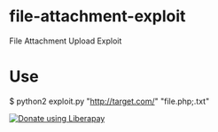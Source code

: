# file-attachment-exploit
File Attachment Upload Exploit
# Use 
$ python2 exploit.py "http://target.com/" "file.php;.txt"

<script src="https://liberapay.com/TheSploit/widgets/button.js"></script>
<noscript><a href="https://liberapay.com/TheSploit/donate"><img alt="Donate using Liberapay" src="https://liberapay.com/assets/widgets/donate.svg"></a></noscript>
